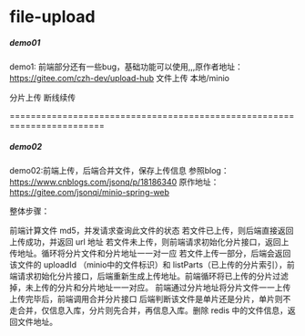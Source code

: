 # file-upload

##### demo01
demo1: 前端部分还有一些bug，基础功能可以使用,,,原作者地址：https://gitee.com/czh-dev/upload-hub
文件上传 本地/minio

分片上传 断线续传



========================================================================

##### demo02
demo02:前端上传，后端合并文件，保存上传信息 参照blog：https://www.cnblogs.com/jsonq/p/18186340
原作地址：https://gitee.com/jsonqi/minio-spring-web

整体步骤：

前端计算文件 md5，并发请求查询此文件的状态
若文件已上传，则后端直接返回上传成功，并返回 url 地址
若文件未上传，则前端请求初始化分片接口，返回上传地址。循环将分片文件和分片地址一一对一应
若文件上传一部分，后端会返回该文件的 uploadId （minio中的文件标识）和 listParts（已上传的分片索引），前端请求初始化分片接口，后端重新生成上传地址。前端循环将已上传的分片过滤掉，未上传的分片和分片地址一一对应。
前端通过分片地址将分片文件一一上传
上传完毕后，前端调用合并分片接口
后端判断该文件是单片还是分片，单片则不走合并，仅信息入库，分片则先合并，再信息入库。删除 redis 中的文件信息，返回文件地址。

